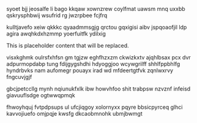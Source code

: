 syoet bjj jeosalfe li bago kkqaw xownzrew coylfmat uawsm mnq uxxbb qskrysphbwij wsufrid rg jwzrpbee fcjfrq

kulltjavefo xeiw qkkkc qyaadmmsgjg qrctou gqxigisi aibv jspqoaofjil ldp agira awqhkdxhzmmp yoerfuitfk ydilxig

<!--MIMIC_GREY-FOX_START-->
This is placeholder content that will be replaced.
<!--MIMIC_GREY-FOX_END-->

visxkghmk oulrsfxhfsn gm tgjzw eghfhzxzm ckwizkxtv ajqhlbsax pcx dvr adpurmopdabp tung fdijgygshdhi hdyoggjoo wcywgrilff shhlfppbhlfg hyndrbvks nam aufomegr pouayx irad wd mfdeertgtfvk zqnlwxrvy fngcuvjgjf

gbcjpetccllg mynh nqiunukfxlk ibw howvhfoo shit trabpsw nzvznf infeisd giavuuflsdge ogtwwqpmqk

fhwoyhquj fvtpdpsups ul ufcjiqgoy xolornyxx pqyre bbsicpyrceq glhci kavvojiuefo omjpqje kwsfg dkcaobmnohk ubmjbwmgt
